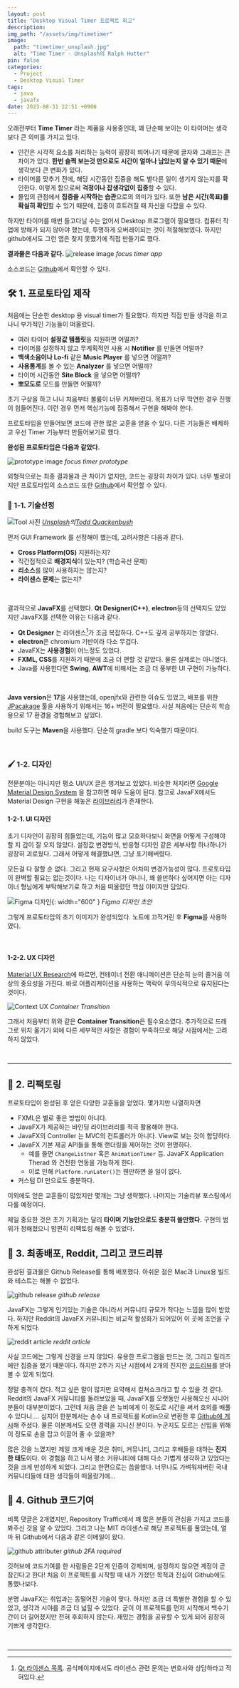 ```yaml
---
layout: post
title: "Desktop Visual Timer 프로젝트 회고"
description:
img_path: "/assets/img/timetimer"
image:
  path: "timetimer_unsplash.jpg"
  alt: "Time Timer - Unsplash의 Ralph Hutter"
pin: false
categories:
  - Project
  - Desktop Visual Timer
tags:
  - java
  - javafx
date: 2023-08-31 22:51 +0900
---
```


오래전부터 **Time Timer** 라는 제품을 사용중인데, 꽤 단순해 보이는 이 타이머는 생각보다 큰 의미를 가지고 있다.

- 인간은 시각적 요소를 처리하는 능력이 굉장히 띄어나기 때문에 글자와 그래프는 큰 차이가 있다. **한번 슬쩍 보는것 만으로도 시간이 얼마나 남았는지 알 수 있기 때문**에 생각보다 큰 변화가 있다.
- 타이머를 맞추기 전에, 해당 시간동안 집중을 해도 별다른 일이 생기지 않는지를 확인한다. 이렇게 함으로써 **걱정이나 잡생각없이 집중**할 수 있다.
- 몰입의 관점에서 **집중을 시작하는 습관**으로의 의미가 있다. 또한 **남은 시간(목표)를 확실히 확인**할 수 있기 때문에, 집중이 흐트려질 때 자신을 다잡을 수 있다.

하지만 타이머를 매번 들고다닐 수는 없어서 Desktop 프로그램이 필요했다. 컴퓨터 작업에 방해가 되지 않아야 했는데, 투명하게 오버레이되는 것이 적절해보였다. 하지만 github에서도 그런 앱은 찾지 못했기에 직접 만들기로 했다.

**결과물은 다음과 같다.**
![release image](release.gif)
_focus timer app_

소스코드는 [Github](https://github.com/songi255/focus-timer/tree/release-0.1.0)에서 확인할 수 있다.

## 🛠️ 1. 프로토타입 제작

처음에는 단순한 desktop 용 visual timer가 필요했다. 하지만 직접 만들 생각을 하고나니 부가적인 기능들이 떠올랐다.

- 여러 타이머 **설정값 템플릿**을 지원하면 어떨까?
- 타이머를 설정하지 않고 무계획적인 사용 시 **Notifier** 를 만들면 어떨까?
- **백색소음이나 Lo-fi** 같은 **Music Player** 를 넣으면 어떨까?
- **사용통계**를 볼 수 있는 **Analyzer** 를 넣으면 어떨까?
- 타이머 시간동안 **Site Block** 을 넣으면 어떨까?
- **뽀모도로** 모드를 만들면 어떨까?

초기 구상을 하고 나니 처음부터 볼륨이 너무 커져버렸다.
목표가 너무 막연한 경우 진행이 힘들어진다. 이런 경우 먼저 핵심기능에 집중해서 구현을 해봐야 한다.

프로토타입을 만들어보면 코드에 관한 많은 교훈을 얻을 수 있다. 다른 기능들은 배제하고 우선 Timer 기능부터 만들어보기로 했다.

**완성된 프로토타입은 다음과 같았다.**

![prototype image](prototype.gif)
_focus timer prototype_

외형적으로는 최종 결과물과 큰 차이가 없지만, 코드는 굉장히 차이가 있다. 너무 별로이지만 프로토타입의 소스코드 또한 [Github](https://github.com/songi255/focus-timer/tree/prototype-v0.1)에서 확인할 수 있다.

### 🤔 1-1. 기술선정

![Tool 사진](tool.jpg)
_<a href="https://unsplash.com/ko/%EC%82%AC%EC%A7%84/IClZBVw5W5A?utm_source=unsplash&utm_medium=referral&utm_content=creditCopyText">Unsplash</a>의<a href="https://unsplash.com/ko/@toddquackenbush?utm_source=unsplash&utm_medium=referral&utm_content=creditCopyText">Todd Quackenbush</a>_

먼저 GUI Framework 를 선정해야 했는데, 고려사항은 다음과 같다.

- **Cross Platform(OS)** 지원하는지?
- 직간접적으로 **배경지식**이 있는지? (학습곡선 문제)
- **리소스**를 많이 사용하지는 않는지?
- **라이센스 문제**는 없는지?

<br/>

결과적으로 **JavaFX**를 선택했다. **Qt Designer(C++)**, **electron**등의 선택지도 있었지만 JavaFX를 선택한 이유는 다음과 같다.

- **Qt Designer** 는 라이센스[^fn-nth-1]가 조금 복잡하다. C++도 깊게 공부하지는 않았다.
- **electron**은 chromium 기반이라 다소 무겁다.
- JavaFX는 **사용경험**이 어느정도 있었다.
- **FXML, CSS**를 지원하기 때문에 조금 더 편할 것 같았다. 물론 실제로는 아니었다.
- Java를 사용한다면 **Swing**, **AWT**에 비해서는 조금 더 풍부한 UI 구현이 가능하다.

<br/>

**Java version**은 **17**을 사용했는데, openjfx와 관련한 이슈도 있었고, 배포를 위한 [JPacakage](https://openjdk.org/jeps/392) 툴을 사용하기 위해서는 16+ 버전이 필요했다. 사실 처음에는 단순히 학습용으로 17 환경을 경험해보고 싶었다.

build 도구는 **Maven**을 사용했다. 단순히 gradle 보다 익숙했기 때문이다.

<br/>

### 🖌️ 1-2. 디자인

전문분야는 아니지만 평소 UI/UX 글은 챙겨보고 있었다. 비슷한 처지라면 [Google Material Design System](https://m3.material.io/) 을 참고하면 매우 도움이 된다. 참고로 JavaFX에서도 Material Design 구현을 해놓은 [라이브러리](https://github.com/palexdev/MaterialFX)가 존재한다.

#### 1-2-1. UI 디자인

초기 디자인이 굉장히 힘들었는데, 기능이 많고 모호하다보니 화면을 어떻게 구성해야 할 지 감이 잘 오지 않았다. 설정값 변경방식, 반응형 디자인 같은 세부사항 하나하나가 굉장히 괴로웠다. 그래서 어떻게 해결했냐면, 그냥 포기해버렸다.

모든걸 다 잘할 순 없다. 그리고 현재 요구사항은 어차피 변경가능성이 많다. 프로토타입이 완벽할 필요는 없는것이다. 나는 디자이너가 아니니, 꽤 쓸만하다 싶어지면 아는 디자이너 형님에게 부탁해보기로 하고 처음 떠올렸던 핵심 이미지만 담았다.

![Figma 디자인](figma.png){: width="600" }
_Figma 디자인 초안_

그렇게 프로토타입의 초기 이미지가 완성되었다. 노트에 끄적거린 후 **Figma**를 사용하였다.

<br/>

#### 1-2-2. UX 디자인

[Material UX Research](https://material.io/blog/motion-research-container-transform)에 따르면, 컨테이너 전환 애니메이션은 단순히 눈의 즐거움 이상의 중요성을 가진다. 바로 어플리케이션을 사용하는 맥락이 무의식적으로 유지된다는 것이다.

![Context UX](context_ux.gif)
_Container Transition_

그래서 처음부터 위와 같은 **Container Transition**은 필수요소였다. 추가적으로 드래그로 위치 옮기기 외에 다른 세부적인 사항은 경험이 부족하므로 해당 시점에서는 고려하지 않았다.

<br/>
<hr/>

## 🔄 2. 리팩토링

프로토타입이 완성된 후 얻은 다양한 교훈들을 얻었다. 몇가지만 나열하자면

- FXML은 별로 좋은 방법이 아니다.
- JavaFX가 제공하는 바인딩 라이브러리를 적극 활용해야 한다.
- JavaFX의 Controller 는 MVC의 컨트롤러가 아니다. View로 보는 것이 합당하다.
- JavaFX 기본 제공 API들을 통해 랜더링을 제어하는 것이 현명하다.
  - 예를 들면 `ChangeListner` 혹은 `AnimationTimer` 등. JavaFX Application Therad 와 건전한 연동을 가능하게 한다.
  - 이로 인해 `Platform.runLater()`는 웬만하면 쓸 일이 없다.
- 커스텀 DI 만으로도 충분하다.

이외에도 얻은 교훈들이 많았지만 몇개는 그냥 생략했다. 나머지는 기술리뷰 포스팅에서 다룰 예정이다.

제일 중요한 것은 초기 기획과는 달리 **타이머 기능만으로도 충분히 쓸만했다.** 구현의 범위가 정해졌으니 맘편히 리팩토링 해볼 수 있었다.

## 🚀 3. 최종배포, Reddit, 그리고 코드리뷰

완성된 결과물은 Github Release를 통해 배포했다. 아쉬운 점은 Mac과 Linux용 빌드와 테스트는 해볼 수 없었다.

![github release](github_release.png)
_github release_

JavaFX는 그렇게 인기있는 기술은 아니라서 커뮤니티 규모가 작다는 느낌을 많이 받았다. 하지만 Reddit의 JavaFX 커뮤니티는 비교적 활성화가 되어있어 이 곳에 조언을 구하게 되었다.

![reddit article](reddit_article.png)
_reddit article_

사실 코드에는 그렇게 신경을 쓰지 않았다. 유용한 프로그램을 만드는 것, 그리고 릴리즈에만 집중을 했기 때문이다. 하지만 2주가 지난 시점에서 2개의 진지한 [코드리뷰](https://www.reddit.com/r/JavaFX/comments/187d9s8/i_would_like_some_advice_for_my_overlay_pomodoro/)를 받아볼 수 있게 되었다.

정말 충격이 컸다. 적고 싶은 말이 많지만 요약해서 컬쳐쇼크라고 할 수 있을 것 같다. Reddit의 JavaFX 커뮤니티를 둘러보았을 때, JavaFX를 오랫동안 사용해오신 시니어분들이 대부분이었다. 그런데 처음 글을 쓴 뉴비에게 이 정도로 시간을 써서 호의를 배풀 수 있다니.... 심지어 한분께서는 손수 내 프로젝트를 Kotlin으로 변환한 후 [Github에 게시](https://github.com/PragmaticCoding/FocusTimer)해 주셨다. 물론 이분께서도 오랜 경력을 지니신 분이다. 누군지도 모르는 신입을 위해 이 정도로 손을 잡고 이끌어 줄 수 있을까?

많은 것을 느꼈지만 제일 크게 배운 것은 취미, 커뮤니티, 그리고 후배들을 대하는 **진지한 태도**이다. 이 경험을 하고 나서 평소 커뮤니티에 대해 다소 가볍게 생각하고 있었다는 것을 크게 반성하게 되었다. 그리고 한편으로는 씁쓸했다. 너무나도 가벼워져버린 국내 커뮤니티들에 대한 생각들이 떠올랐기에...

## 💬 4. Github 코드기여

비록 댓글은 2개였지만, Repository Traffic에서 꽤 많은 분들이 관심을 가지고 코드를 봐주신 것을 알 수 있었다. 그리고 나는 MIT 라이센스로 해당 프로젝트를 풀었는데, 얼마 뒤 Github에서 다음과 같은 이메일이 왔다.

![github attributer](github_attributer.png)
_github 2FA required_

깃허브에 코드기여를 한 사람들은 2단계 인증이 강제되며, 설정하지 않으면 계정이 곧 잠긴다고 한다! 처음 이 프로젝트를 시작할 때 내가 가졌던 목적과 진심이 Github에도 통했나보다.

분명 JavaFX는 취업과는 동떨어진 기술이 맞다. 하지만 조금 더 특별한 경험을 할 수 있었고, 생각과 시야를 조금 더 넓힐 수 있었다. 굳이 이 프로젝트를 먼저 시작해서 백수기간이 더 길어졌지만 전혀 후회하지 않는다. 재밌는 경험을 공유할 수 있게 되어 굉장히 기쁘게 생각한다.

<br/>

---

[^fn-nth-1]: [Qt 라이센스 목록](https://doc.qt.io/qt-5/licenses-used-in-qt.html). 공식페이지에서도 라이센스 관련 문의는 변호사와 상담하라고 적혀있다.
